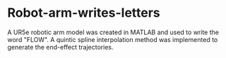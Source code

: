 # Robot-arm-writes-letters
A UR5e robotic arm model was created in MATLAB and used to write the word "FLOW". A quintic spline interpolation method was implemented to generate the end-effect trajectories.
